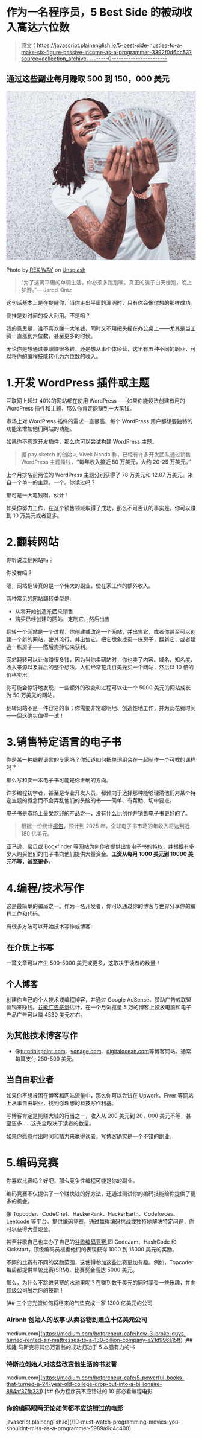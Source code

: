 # 作为一名程序员，5 Best Side 的被动收入高达六位数

> 原文：<https://javascript.plainenglish.io/5-best-side-hustles-to-a-make-six-figure-passive-income-as-a-programmer-3392f0d6bc53?source=collection_archive---------0----------------------->

## 通过这些副业每月赚取 500 到 150，000 美元

![](img/d9b36576501d8f650b6a384513369c9a.png)

Photo by [REX WAY](https://unsplash.com/@rexwaygallery?utm_source=unsplash&utm_medium=referral&utm_content=creditCopyText) on [Unsplash](https://unsplash.com/s/photos/rich?utm_source=unsplash&utm_medium=referral&utm_content=creditCopyText)

> “为了逃离平庸的单调生活，你必须多跑跑嘴。真正的骗子白天慢跑，晚上梦游。”— Jarod Kintz

这句话基本上是在提醒你，当你走出平庸的漏洞时，只有你会像你想的那样成功。

侧推是对时间的极大利用。不是吗？

我的意思是，谁不喜欢赚一大笔钱，同时又不用把头撞在办公桌上——尤其是当工资一直涨到六位数，甚至更多的时候。

无论你是想通过兼职赚很多钱，还是想从事个体经营，这里有五种不同的职业，可以将你的编程技能转化为六位数的收入。

# 1.开发 WordPress 插件或主题

互联网上超过 40%的网站都在使用 WordPress——如果你能设法创建有用的 WordPress 插件和主题，那么你肯定能赚到一大笔钱。

市场上对 WordPress 插件的需求一直很高，每个 WordPress 用户都想要独特的功能来增加他们网站的功能。

如果你不喜欢开发插件，那么你可以尝试构建 WordPress 主题。

> 据 pay sketch 的创始人 Vivek Nanda 称，已经有许多开发团队通过销售 WordPress 主题赚钱，**“每年收入接近 50 万美元，大约 20-25 万美元。”**

上个月排名前两位的 WordPress 主题分别获得了 78 万美元和 12.87 万美元。来自一个单一的主题。一个。你读过吗？

那可是一大笔钱啊，伙计！

如果你努力工作，在这个销售领域取得了成功，那么不可否认的事实是，你可以赚到 10 万美元或者更多。

# 2.翻转网站

你听说过翻网站吗？

你没有吗？

嗯，网站翻转真的是一个伟大的副业，使在家工作的额外收入。

两种常见的网站翻转类型是:

*   从零开始创造东西来销售
*   购买已经创建的网站，定制它，然后出售

翻转一个网站是一个过程，你创建或改造一个网站，并出售它，或者你甚至可以创建一个新的网站，使其流行，并出售它。把它想象成买一栋房子，翻新它，或者建造一栋房子——然后卖掉它来获利。

网站翻转可以让你赚很多钱，因为当你卖网站时，你也卖了内容、域名、知名度、收入来源以及背后的整个想法。人们经常花几百美元买一个网站，然后以 10 倍的价格卖出。

你可能会惊讶地发现，一些额外的改变和过程可以让一个 5000 美元的网站成长为 50 万美元的网站。

翻转网站不是一件容易的事；你需要非常聪明地、创造性地工作，并为此花费时间——但这确实值得一试！

# 3.销售特定语言的电子书

你是某一种编程语言的专家吗？你知道如何把单词组合在一起制作一个可教的课程吗？

那么写和卖一本电子书可能是你正确的方向。

许多编程初学者，甚至是专业开发人员，都倾向于选择那种能够理清他们对某个特定主题的概念而不会弄乱他们的头脑的书——简单、有帮助、切中要点。

电子书是市场上最受欢迎的产品之一，没有什么比创作并销售电子书更好的了。

> 根据一份统计[报告](https://www.statista.com/outlook/dmo/digital-media/epublishing/ebooks/worldwide)，预计到 2025 年，全球电子书市场的年收入将达到近 180 亿美元。

亚马逊、易贝或 Bookfinder 等网站为创作者提供出售电子书的特权，并根据有多少人购买他们的电子书向他们提供大量资金。**工资从每月 1000 美元到 10000 美元不等，甚至更多。**

# 4.编程/技术写作

这是最简单的骗局之一。作为一名开发者，你可以通过你的博客与世界分享你的编程工作和代码。

有很多方法可以开始技术写作或博客:

## 在介质上书写

一篇文章可以产生 500-5000 美元或更多，这取决于读者的数量！

## 个人博客

创建你自己的个人技术或编程博客，并通过 Google AdSense、赞助广告或联盟营销来赚钱。[谷歌广告感觉](https://www.google.com/adsense/start/)估计，在一个月浏览量 5 万的博客上投放电脑和电子产品广告可以赚 4530 美元左右。

## 为其他技术博客写作

*   像[tutorialspoint.com](https://www.tutorialspoint.com/about/tutorials_writing.htm)、[vonage.com](https://developer.nexmo.com/spotlight/)、[digitalocean.com](https://www.digitalocean.com/community/pages/write-for-digitalocean)等博客网站。通常每篇支付 250-500 美元。

## 当自由职业者

如果你不想被困在博客和网站流量中，那么你可以尝试在 Upwork、Fiver 等网站上从事自由职业，找到你理想的科技写作利基。

写博客肯定是能赚大钱的行当之一，收入从 200 美元到 20，000 美元不等，甚至更多……这完全取决于读者的数量。

如果你愿意付出时间和精力来赢得读者，写博客确实是一个不错的副业。

# 5.编码竞赛

你喜欢比赛吗？好吧，那么竞争性编程可能是你的副业。

编码竞赛不仅提供了一个赚快钱的好方法，还通过测试你的编码技能给你提供了更多的机会。

像 Topcoder、CodeChef、HackerRank、HackerEarth、Codeforces、Leetcode 等平台。提供编码竞赛，通过赢得编码挑战或独特地解决特定问题，你可以获得大量现金。

甚至谷歌自己也举办了自己的[谷歌编码竞赛](https://codingcompetitions.withgoogle.com/),即 CodeJam、HashCode 和 Kickstart，顶级编码员根据他们的表现获得 1000 到 15000 美元的奖励。

不同的比赛有不同的奖励范围，这使得参加这些比赛更加有趣。例如，Topcoder 每周都提供单轮比赛(SRM)，比赛奖金高达 5000 美元。

那么，为什么不跳进竞赛的水池里呢？在赚到数千美元的同时享受一些乐趣，并向顶级公司展示你的技能！

[](https://medium.com/hotpreneur-cafe/how-3-broke-guys-turned-rented-air-mattresses-to-a-130-billion-company-e21d996a15ff) [## 三个穷光蛋如何将租来的气垫变成一家 1300 亿美元的公司

### Airbnb 创始人的故事:从卖谷物到建立十亿美元公司

medium.com](https://medium.com/hotpreneur-cafe/how-3-broke-guys-turned-rented-air-mattresses-to-a-130-billion-company-e21d996a15ff) [](https://medium.com/hotpreneur-cafe/5-powerful-books-that-turned-a-24-year-old-college-drop-out-into-a-billionaire-884af37fb331) [## 埃隆·马斯克将其亿万富翁的成功归功于 5 本强有力的书

### 特斯拉创始人对这些改变他生活的书发誓

medium.com](https://medium.com/hotpreneur-cafe/5-powerful-books-that-turned-a-24-year-old-college-drop-out-into-a-billionaire-884af37fb331) [](/10-must-watch-programming-movies-you-shouldnt-miss-as-a-programmer-5989a9d4c400) [## 作为程序员不应错过的 10 部必看编程电影

### 你的编码眼睛无论如何都不应该错过的电影

javascript.plainenglish.io](/10-must-watch-programming-movies-you-shouldnt-miss-as-a-programmer-5989a9d4c400)